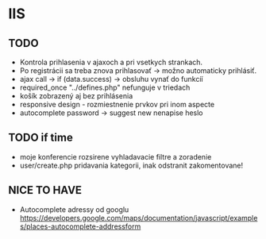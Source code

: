 # IIS

## TODO
- Kontrola prihlasenia v ajaxoch a pri vsetkych strankach.
- Po registrácii sa treba znova prihlasovať -> možno automaticky prihlásiť.
- ajax call -> if (data.success) -> obsluhu vynať do funkcíí
- required_once "../defines.php" nefunguje v triedach
- košík zobrazený aj bez prihlásenia
- responsive design - rozmiestnenie prvkov pri inom aspecte
- autocomplete password -> suggest new nenapise heslo

## TODO if time
- moje konferencie rozsirene vyhladavacie filtre a zoradenie
- user/create.php pridavania kategorii, inak odstranit zakomentovane!


## NICE TO HAVE
- Autocomplete adressy od googlu https://developers.google.com/maps/documentation/javascript/examples/places-autocomplete-addressform
